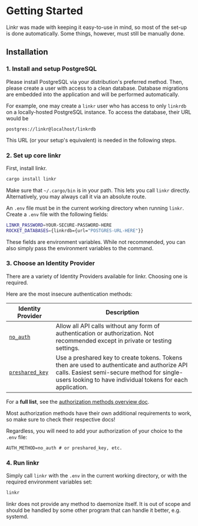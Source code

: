 # Getting Started

Linkr was made with keeping it easy-to-use in mind, so most of the set-up is
done automatically. Some things, however, must still be manually done.

## Installation

### 1. Install and setup PostgreSQL

Please install PostgreSQL via your distribution's preferred method.
Then, please create a user with access to a clean database. Database migrations
are embedded into the application and will be performed automatically.

For example, one may create a `linkr` user who has access to only `linkrdb` on a
locally-hosted PostgreSQL instance. To access the database, their URL would be
```
postgres://linkr@localhost/linkrdb
```
This URL (or your setup's equivalent) is needed in the following steps.

### 2. Set up core linkr 

First, install linkr.
```bash
cargo install linkr
```

Make sure that `~/.cargo/bin` is in your path. This lets you call `linkr`
directly. Alternatively, you may always call it via an absolute route. 

An `.env` file must be in the current working directory when running `linkr`.
Create a `.env` file with the following fields:
```bash
LINKR_PASSWORD=YOUR-SECURE-PASSWORD-HERE
ROCKET_DATABASES={linkrdb={url="POSTGRES-URL-HERE"}}
```

These fields are environment variables. While not recommended, you can also simply
pass the environment variables to the command.

### 3. Choose an Identity Provider

There are a variety of Identity Providers available for linkr. Choosing one is
required.

Here are the most insecure authentication methods:

| Identity Provider | Description
| ----------------- | --- 
| [`no_auth`](auth/no-auth.md) | Allow all API calls without any form of authentication or authorization. Not recommended except in private or testing settings.
| [`preshared_key`](auth/preshared_key.md) | Use a preshared key to create tokens. Tokens then are used to authenticate and authorize API calls. Easiest semi-secure method for single-users looking to have individual tokens for each application.

For a **full list**, see the [authorization methods overview doc](auth/overview.md).

Most authorization methods have their own additional requirements to work, so
make sure to check their respective docs!

Regardless, you will need to add your authorization of your choice to the `.env`
file:
```
AUTH_METHOD=no_auth # or preshared_key, etc.
```

### 4. Run linkr

Simply call `linkr` with the `.env` in the current working directory, or with
the required environment variables set:
```bash
linkr
```

linkr does not provide any method to daemonize itself. It is out of scope and
should be handled by some other program that can handle it better, e.g. systemd.
